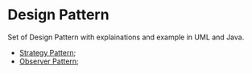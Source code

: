 # Design Pattern

Set of Design Pattern with explainations and example in UML and Java.

* [Strategy Pattern](./strategy);
* [Observer Pattern](./observer);
